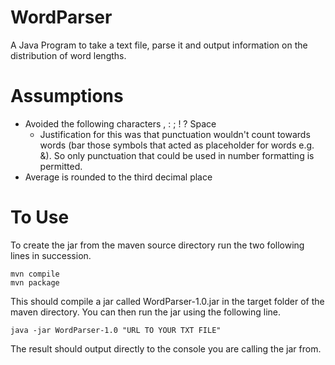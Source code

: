 # WordParser
A Java Program to take a text file, parse it and output information on the distribution of word lengths.

# Assumptions
- Avoided the following characters , : ; ! ? Space
  - Justification for this was that punctuation wouldn't count towards words (bar those symbols that acted as placeholder for words e.g. &). So only punctuation that could be used in number formatting is permitted.
- Average is rounded to the third decimal place

# To Use
To create the jar from the maven source directory run the two following lines in succession.
```
mvn compile
mvn package
```
This should compile a jar called WordParser-1.0.jar in the target folder of the maven directory. You can then run the jar using the following line.
```
java -jar WordParser-1.0 "URL TO YOUR TXT FILE"
```

The result should output directly to the console you are calling the jar from.
